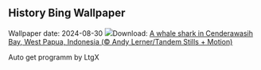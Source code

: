 ## History Bing Wallpaper
Wallpaper date: 2024-08-30
![](https://www.bing.com/th?id=OHR.WhaleSharkDay_EN-GB4536568745_UHD.jpg&w=1000)Download: [A whale shark in Cenderawasih Bay, West Papua, Indonesia (© Andy Lerner/Tandem Stills + Motion)](https://www.bing.com/th?id=OHR.WhaleSharkDay_EN-GB4536568745_UHD.jpg)

Auto get programm by LtgX
